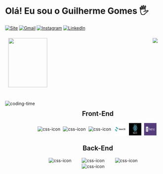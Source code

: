 # Olá! Eu sou o Guilherme Gomes 🖐️

[![Site](https://img.shields.io/website?label=GGAPROGRAMER.COM.BR&style=for-the-badge&url=https://www.ggaprogramer.com.br/)](https://www.ggaprogramer.com.br)
[![Gmail](https://img.shields.io/badge/Gmail-D14836?style=for-the-badge&logo=gmail&logoColor=white)](mailto:guiorganization@gmail.com)
[![Instagram](https://img.shields.io/badge/Instagram-E4405F?style=for-the-badge&logo=instagram&logoColor=white)](https://www.instagram.com/ggaprogramer/)
[![Linkedln](https://img.shields.io/badge/LinkedIn-0077B5?style=for-the-badge&logo=linkedin&logoColor=white)](https://www.linkedin.com/in/guilherme-andrade-34aa01180/)
<!-- 
[![TikTok](https://img.shields.io/badge/TikTok-000000?style=for-the-badge&logo=tiktok&logoColor=white)]()
[![Youtube](https://img.shields.io/badge/YouTube-FF0000?style=for-the-badge&logo=youtube&logoColor=white)]()
-->

<div style="display: flex; flex-flow: row wrap; gap: 20px; justify-content: space-between">
  <img height="160em" style="margin: 10px" width="50%" src="https://github-readme-stats-git-masterrstaa-rickstaa.vercel.app/api?username=Gui11452&show_icons=true&theme=radical"/>
  <img height="160em" style="margin: 10px; width="50%"; text-align: right" src="https://github-readme-stats-git-masterrstaa-rickstaa.vercel.app/api/top-langs/?username=Gui11452&layout=compact&langs_count=16&theme=great-gatsby"/>
</div>
<br>

<div  align="center" style="margin-bottom: 20px"> 
  <div style="display: inline_block"><br>
    <img align="left" height="250" alt="coding-time" src="https://gifs.eco.br/wp-content/uploads/2022/11/gifs-de-programador-29.gif">
    <h2 align="center"> Front-End </h2>
    <img align="center" height="40" width="40" style="margin-right: 5px" alt="css-icon" src="https://user-images.githubusercontent.com/101659943/212215945-abbec634-aa00-4d1e-b4f1-4f7d26a0ee95.png">
    <img align="center" height="40" width="40" style="margin-right: 5px" alt="css-icon" src="https://user-images.githubusercontent.com/101659943/212216059-73af6b91-f797-4d1c-9f6a-f51f57d7b10c.png">
    <img align="center" height="40"  width="40" style="margin-right: 5px" alt="css-icon" src="https://user-images.githubusercontent.com/101659943/212216166-80b4ea6f-64b7-4421-ad52-fe5fc64a1185.png">
    <img align="center" height="40" width="40" style="margin-right: 5px" src="https://github.com/Gui11452/Gui11452/blob/main/tailwind.png"/>
    <img align="center" height="40" width="40" style="margin-right: 5px" src="https://github.com/Gui11452/Gui11452/blob/main/react.png"/>
    <img align="center" height="40" width="40" style="margin-right: 5px" src="https://github.com/Gui11452/Gui11452/blob/main/bootstrap.png"/>
    <h2 align="center"> Back-End </h2>
    <img align="center" height="40" width="40" style="margin-right: 30px" alt="css-icon" src="https://user-images.githubusercontent.com/101659943/212215818-83df71ac-af1d-4bb8-a733-562849a22a9a.png">
    <img align="center" height="40" width="40" style="margin-right: 30px"alt="css-icon" src="https://user-images.githubusercontent.com/101659943/212216338-8ac84416-54d2-41f4-8530-bc4a76f3164e.png">
    <img align="center" height="40" width="40" style="margin-right: 30px"alt="css-icon" src="https://user-images.githubusercontent.com/101659943/212359246-24fdba4c-4f1e-4fa2-a559-18589b5fbaf9.png">
    <img align="center" height="40" width="40" style="margin-right: 30px"alt="css-icon" src="https://user-images.githubusercontent.com/101659943/212216730-a5dda999-e2e0-4efc-9cf8-e3b40188abcb.png">
   </div>
   
</div>
